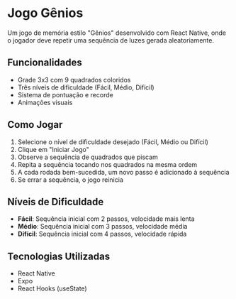 # Jogo Gênios 

Um jogo de memória estilo "Gênios" desenvolvido com React Native, onde o jogador deve repetir uma sequência de luzes gerada aleatoriamente.

## Funcionalidades

- Grade 3x3 com 9 quadrados coloridos
- Três níveis de dificuldade (Fácil, Médio, Difícil)
- Sistema de pontuação e recorde
- Animações visuais

## Como Jogar

1. Selecione o nível de dificuldade desejado (Fácil, Médio ou Difícil)
2. Clique em "Iniciar Jogo"
3. Observe a sequência de quadrados que piscam
4. Repita a sequência tocando nos quadrados na mesma ordem
5. A cada rodada bem-sucedida, um novo passo é adicionado à sequência
6. Se errar a sequência, o jogo reinicia

## Níveis de Dificuldade

- **Fácil**: Sequência inicial com 2 passos, velocidade mais lenta
- **Médio**: Sequência inicial com 3 passos, velocidade média
- **Difícil**: Sequência inicial com 4 passos, velocidade rápida

## Tecnologias Utilizadas

- React Native
- Expo
- React Hooks (useState)
